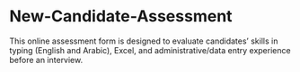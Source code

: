 # New-Candidate-Assessment
This online assessment form is designed to evaluate candidates’ skills in typing (English and Arabic), Excel, and administrative/data entry experience before an interview.
